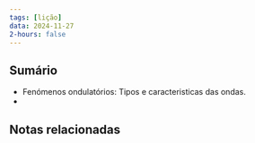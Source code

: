 ```yaml
---
tags: [lição]
data: 2024-11-27
2-hours: false
---
```


## Sumário
- Fenómenos ondulatórios: Tipos e caracteristicas das ondas.
- 
## Notas relacionadas